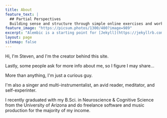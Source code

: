 ```yaml
---
title: About
feature_text: |
  ## Partial Perspectives
  Building sense and structure through simple online exercises and worksheets.
feature_image: "https://picsum.photos/1300/400?image=989"
excerpt: "Alembic is a starting point for [Jekyll](https://jekyllrb.com/) projects. Rather than starting from scratch, this boilerplate is designed to get the ball rolling immediately. Install it, configure it, tweak it, push it."
layout: page
sitemap: false
---
```


Hi, I'm Steven, and I'm the creator behind this site.

Lastly, some people ask for more info about me, so I figure I may share... 

More than anything, I'm just a curious guy. 

I'm also a singer and multi-instrumentalist, an avid reader, meditator, and self-experinter.

I recently graduated with my B.Sci. in Neuroscience & Cognitive Science from the University of Arizona and do freelance software and music production for the majority of my income.
